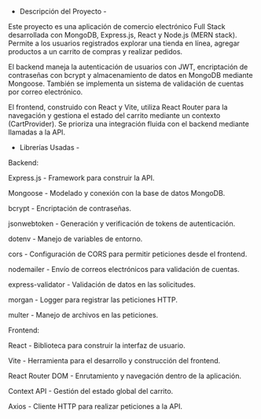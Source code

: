 - Descripción del Proyecto - 

Este proyecto es una aplicación de comercio electrónico Full Stack desarrollada con MongoDB, Express.js, React y Node.js (MERN stack). Permite a los usuarios registrados explorar una tienda en línea, agregar productos a un carrito de compras y realizar pedidos.

El backend maneja la autenticación de usuarios con JWT, encriptación de contraseñas con bcrypt y almacenamiento de datos en MongoDB mediante Mongoose. También se implementa un sistema de validación de cuentas por correo electrónico.

El frontend, construido con React y Vite, utiliza React Router para la navegación y gestiona el estado del carrito mediante un contexto (CartProvider). Se prioriza una integración fluida con el backend mediante llamadas a la API.

- Librerías Usadas -

Backend:

Express.js - Framework para construir la API.

Mongoose - Modelado y conexión con la base de datos MongoDB.

bcrypt - Encriptación de contraseñas.

jsonwebtoken - Generación y verificación de tokens de autenticación.

dotenv - Manejo de variables de entorno.

cors - Configuración de CORS para permitir peticiones desde el frontend.

nodemailer - Envío de correos electrónicos para validación de cuentas.

express-validator - Validación de datos en las solicitudes.

morgan - Logger para registrar las peticiones HTTP.

multer - Manejo de archivos en las peticiones.

Frontend:

React - Biblioteca para construir la interfaz de usuario.

Vite - Herramienta para el desarrollo y construcción del frontend.

React Router DOM - Enrutamiento y navegación dentro de la aplicación.

Context API - Gestión del estado global del carrito.

Axios - Cliente HTTP para realizar peticiones a la API.